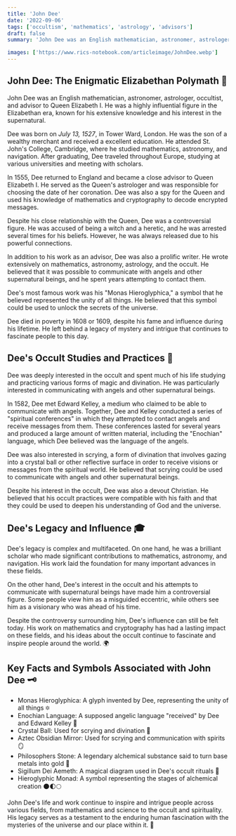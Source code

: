 ```yaml
---
title: 'John Dee'
date: '2022-09-06'
tags: ['occultism', 'mathematics', 'astrology', 'advisors']
draft: false
summary: 'John Dee was an English mathematician, astronomer, astrologer, occultist, and advisor to Queen Elizabeth I. He was a highly influential figure in the Elizabethan era, known for his extensive knowledge and his interest in the supernatural.'

images: ['https://www.rics-notebook.com/articleimage/JohnDee.webp']
---
```


## **John Dee: The Enigmatic Elizabethan Polymath 🔮**

John Dee was an English mathematician, astronomer, astrologer, occultist, and advisor to Queen Elizabeth I. He was a highly influential figure in the Elizabethan era, known for his extensive knowledge and his interest in the supernatural.

Dee was born on _July 13, 1527_, in Tower Ward, London. He was the son of a wealthy merchant and received a excellent education. He attended St. John's College, Cambridge, where he studied mathematics, astronomy, and navigation. After graduating, Dee traveled throughout Europe, studying at various universities and meeting with scholars.

In 1555, Dee returned to England and became a close advisor to Queen Elizabeth I. He served as the Queen's astrologer and was responsible for choosing the date of her coronation. Dee was also a spy for the Queen and used his knowledge of mathematics and cryptography to decode encrypted messages.

Despite his close relationship with the Queen, Dee was a controversial figure. He was accused of being a witch and a heretic, and he was arrested several times for his beliefs. However, he was always released due to his powerful connections.

In addition to his work as an advisor, Dee was also a prolific writer. He wrote extensively on mathematics, astronomy, astrology, and the occult. He believed that it was possible to communicate with angels and other supernatural beings, and he spent years attempting to contact them.

Dee's most famous work was his "Monas Hieroglyphica," a symbol that he believed represented the unity of all things. He believed that this symbol could be used to unlock the secrets of the universe.

Dee died in poverty in 1608 or 1609, despite his fame and influence during his lifetime. He left behind a legacy of mystery and intrigue that continues to fascinate people to this day.

## **Dee's Occult Studies and Practices 🌙**

Dee was deeply interested in the occult and spent much of his life studying and practicing various forms of magic and divination. He was particularly interested in communicating with angels and other supernatural beings.

In 1582, Dee met Edward Kelley, a medium who claimed to be able to communicate with angels. Together, Dee and Kelley conducted a series of "spiritual conferences" in which they attempted to contact angels and receive messages from them. These conferences lasted for several years and produced a large amount of written material, including the "Enochian" language, which Dee believed was the language of the angels.

Dee was also interested in scrying, a form of divination that involves gazing into a crystal ball or other reflective surface in order to receive visions or messages from the spiritual world. He believed that scrying could be used to communicate with angels and other supernatural beings.

Despite his interest in the occult, Dee was also a devout Christian. He believed that his occult practices were compatible with his faith and that they could be used to deepen his understanding of God and the universe.

## **Dee's Legacy and Influence 🎓**

Dee's legacy is complex and multifaceted. On one hand, he was a brilliant scholar who made significant contributions to mathematics, astronomy, and navigation. His work laid the foundation for many important advances in these fields.

On the other hand, Dee's interest in the occult and his attempts to communicate with supernatural beings have made him a controversial figure. Some people view him as a misguided eccentric, while others see him as a visionary who was ahead of his time.

Despite the controversy surrounding him, Dee's influence can still be felt today. His work on mathematics and cryptography has had a lasting impact on these fields, and his ideas about the occult continue to fascinate and inspire people around the world. 🌍

## **Key Facts and Symbols Associated with John Dee 🗝️**

- Monas Hieroglyphica: A glyph invented by Dee, representing the unity of all things 🔯
- Enochian Language: A supposed angelic language "received" by Dee and Edward Kelley 👼
- Crystal Ball: Used for scrying and divination 🔮
- Aztec Obsidian Mirror: Used for scrying and communication with spirits 🪞
- Philosophers Stone: A legendary alchemical substance said to turn base metals into gold 🧪
- Sigillum Dei Aemeth: A magical diagram used in Dee's occult rituals 🔱
- Hieroglyphic Monad: A symbol representing the stages of alchemical creation 🌑🌓🌕

John Dee's life and work continue to inspire and intrigue people across various fields, from mathematics and science to the occult and spirituality. His legacy serves as a testament to the enduring human fascination with the mysteries of the universe and our place within it. 🌠
